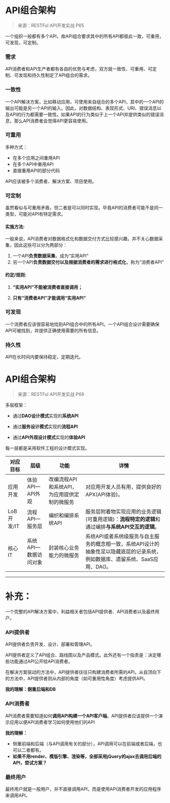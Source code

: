 # API组合架构

> 来源：RESTFul API开发实战 P65

一个组织一般都有多个API，故API组合要求其中的所有API都彼此一致，可重用，可发现，可定制。

### 需求

API消费者和API生产者都有各自的优势与考虑，双方就一致性、可重用、可定制、可发现和持久性制定了API组合的需求。



### 一致性

一个API解决方案，比如移动应用，可使用来自组合的多个API，其中的一个API的输出可能是另一个API的输入。因此，对数据结构、表现形式、URI、错误消息以及API的行为都需要一致性。如果API的行为类似于上一个API并提供类似的错误消息，那么API消费者会觉得API更容易使用。



### 可重用

多种方式：

- 在多个应用之间重用API
- 在多个API中重用API
- 直接重用API的部分代码

API应该被多个消费者、解决方案、项目使用。



### 可定制

虽然看似与可重用矛盾，但二者是可以同时实现。毕竟API的消费者可能不是同一类型，可能对API有特定需求。

#### 实施方法:

一般来说，API消费者对数据格式化和数据交付方式比较感兴趣，并不关心数据采集，因此这些可以分为两部分：

1. 一个API**负责数据采集**，成为“实用API”
2. 另一个API**负责数据交付以及根据消费者的需求进行格式化**，称为“消费者API”

#### 约定/规则:

1. **“实用API”不能被消费者直接调用；**

2. **只有“消费者API”才能调用“实用API”**



### 可发现

一个消费者应该很容易地找到API组合中的所有API。一个API组合设计需要确保API可被找到，并提供正确使用需要的所有信息。



### 持久性

API在长时间内要保持稳定，定期迭代。



# API组合架构

> 来源：RESTFul API开发实战 P69

多层框架：

- 通过**DAO设计模式**实现的**系统API**

- 通过**服务设计模式**实现的**流程API**
- 通过**API外观设计模式**实现的**体验API**

每一层都是采用软件工程的设计模式实现。



| 对应目标   | 层级                 | 功能                                         | 详情                                                         |
| ---------- | -------------------- | -------------------------------------------- | ------------------------------------------------------------ |
| 应用开发   | 体验API—API外观      | 改编流程API和系统API，为应用提供定制的微服务 | 对应用开发人员有用，提供良好的APX(API体验)。                 |
| LoB开发/IT | 流程API—服务层       | 编织和编排系统API                            | 服务层附着物实现应用的业务逻辑(可重用逻辑)：**流程特定的逻辑**和通过编排**与系统API交互的逻辑**。 |
| 核心IT     | 系统API—数据访问对象 | 封装核心业务能力的微服务                     | 系统API或者系统级服务与自主服务的概念相一致，系统API设计的抽象性足以隐藏底层的记录系统，例如数据库、遗留系统、SaaS应用、DAO。 |





------

# 补充：

一个完整的API解决方案中，利益相关者包括API提供者、API消费者以及最终用户。

### API提供者

API提供者负责开发、设计、部署和管理API。

API提供者定义了API组合、路线图以及产品模式。此外还有一个指责是：决定哪些功能通过API公开给API消费者。

在解决方案驱动的方法中，API提供者往往只构建消费者所需的API。从自顶向下的方法中，API提供者则从内部的角度（如可重用性角度）考虑提供API。

**我的理解：侧重后端和DB**



### API消费者

API消费者需要知道如何**调用API构建一个API客户端**。API提供者应该提供一个演示应用以便API消费者学习如何使用他们的API

**我的理解：**

- 侧重前端和后端（与API调用有关的部分），API调用可以在前端或者后端，也可以二者都有。
- **如果不用render、模版引擎、渲染等，全部采用jQuery的ajax去调用后端的API，尝试方案？**



### 最终用户

最终用户就是一般用户，并不直接调用API，而是使用API消费者开发的应用程序来调用API。



# 